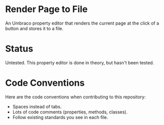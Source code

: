 # Render Page to File
An Umbraco property editor that renders the current page at the click of a button and stores it to a file.

# Status
Untested. This property editor is done in theory, but hasn't been tested.

# Code Conventions
Here are the code conventions when contributing to this repository:
* Spaces instead of tabs.
* Lots of code comments (properties, methods, classes).
* Follow existing standards you see in each file.